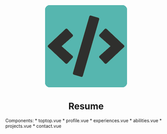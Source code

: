 <p align="center">
  <img src="https://github.com/ygtalp/VueJS-Resume/blob/master/favicon.png">
  <h1 align="center">Resume</h1>
</p>

Components: * toptop.vue
            * profile.vue
            * experiences.vue
            * abilities.vue
            * projects.vue
            * contact.vue
